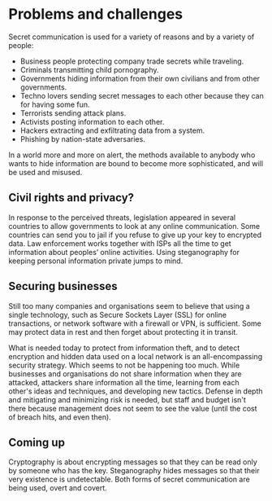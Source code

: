 # Problems and challenges

Secret communication is used for a variety of reasons and by a variety of people: 

* Business people protecting company trade secrets while traveling.
* Criminals transmitting child pornography. 
* Governments hiding information from their own civilians and from other governments.
* Techno lovers sending secret messages to each other because they can for having some fun.
* Terrorists sending attack plans.
* Activists posting information to each other.
* Hackers extracting and exfiltrating data from a system.
* Phishing by nation-state adversaries.

In a world more and more on alert, the methods available to anybody who wants to hide information are bound to become more sophisticated, and will be used and misused.

## Civil rights and privacy?

In response to the perceived threats, legislation appeared in several countries to allow governments to look at any online communication. Some countries can send you to jail if you refuse to give up your key to encrypted data. Law enforcement works together with ISPs all the time to get information about peoples’ online activities. Using steganography for keeping personal information private jumps to mind.

## Securing businesses

Still too many companies and organisations seem to believe that using a single technology, such as Secure Sockets Layer (SSL) for online transactions, or network software with a firewall or VPN, is sufficient. Some may protect data in rest and then forget about protecting it in transit. 

What is needed today to protect from information theft, and to detect encryption and hidden data used on a local network is an all-encompassing security strategy. Which seems to not be happening too much. While businesses and organisations do not share information when they are attacked, attackers share information all the time, learning from each other's ideas and techniques, and developing new tactics. Defense in depth and mitigating and minimizing risk is needed, but staff and budget isn't there because management does not seem to see the value (until the cost of breach hits, and even then).

## Coming up

Cryptography is about encrypting messages so that they can be read only by someone who has the key. Steganography hides messages so that their very existence is undetectable. Both forms of secret communication are being used, overt and covert.
